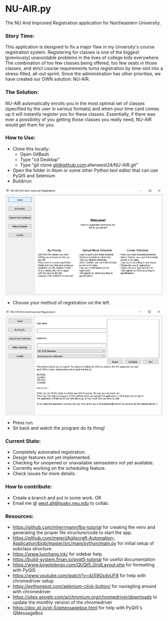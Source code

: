 # NU-AIR.py
The NU And Improved Registration application for Northeastern University. 

### Story Time:
This application is designed to fix a major flaw in my Unversity's course registration system. Registering for classes is one of
the biggest (previously) unavoidable problems in the lives of college kids everywhere. The combination of too few 
classes being offered, too few seats in those classes, and strict course requirements turns registration by time-slot into a 
stress-filled, all-out sprint. Since the administration has other priorities, we have created our OWN 
solution: NU-AIR.

### The Solution:
NU-AIR automatically enrolls you in the most optimal set of classes (specified by the user in various formats) and when your time card comes up it will instantly register you for these classes. Essentially, if there was ever a possibility of you getting those classes you really need, NU-AIR would get them for you.

### How to Use:
- Clone this locally:
    - Open GitBash
    - Type "cd Desktop"
    - Type "git clone git@github.com:allenwest24/NU-AIR.git"
- Open the folder in Atom or some other Python text editor that can use PyQt5 and Selenium
- Build/run

<img align="center" width="500px" src="./NU-AIR-WelcomeScreen.PNG">

- Choose your method of registration on the left.

<img align="center" width="500px" src="./NU-AIR-PriorityScreen.PNG">

- Press run.
- Sit back and watch the program do its thing!

### Current State:
- Completely automated registration.
- Design features not yet implemented.
- Checking for unopened or unavailable semsesters not yet available.
- Currently working on the scheduling feature.
- Check issues for more details.

### How to contribute:
- Create a branch and put in some work.
    OR
- Email me @ west.all@husky.neu.edu to collab.

### Resources:
- https://github.com/mherrmann/fbs-tutorial for creating the venv and generating the proper file structure/code to start the app.
- https://github.com/meieri/Agilecraft-Automation-Application/blob/master/src/main/python/main.py for initial setup of subclass 
  structure.
- https://www.luochang.ink/ for sidebar help.
- https://build-system.fman.io/pyqt5-tutorial for useful documentation
- https://www.bogotobogo.com/Qt/Qt5_GridLayout.php for formatting with PyQt5
- https://www.youtube.com/watch?v=dz59GsdvUF8 for help with chromedriver setup
- https://pythonspot.com/selenium-click-button/ for naviagting around with chromedriver
- https://sites.google.com/a/chromium.org/chromedriver/downloads to update the monthly version of the chromedriver
- https://doc.qt.io/qt-5/qmessagebox.html for help with PyQt5's QMessageBox 
